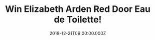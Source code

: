 ---
campaign-uuid: "c-9d6d6077-ed0a-4a9d-a8a2-82282056023d"
type: "Competition"
category: "Gifts"
date: "2018-12-21T09:00:00.000Z"
end-date: "2019-02-21T23:59:00.000Z"
disable-form: false
is_promoted: false
has_entry_page: true
title: "Win Elizabeth Arden Red Door Eau de Toilette!"
competition-description: "<p>With an elegant design and glamorous red gloss finish,\
  \ the sophisticated Red Door packaging continues to celebrate the world renowned\
  \ Red Door Spa and its iconic red door.</p>\n<p>We have one Elizabeth Arden Red\
  \ Door Eau de Toilette for you. Want it? Click below for a chance to win!</p>\n"
hero-header: "Win Elizabeth Arden Red Door Eau de Toilette!"
terms-confirmation: "N/A"
banner-img: "https://assets.expresslyapp.com/asset-d7016b34-b320-425d-8634-8fb958420cd4.jpg"
logo-left-href: "http://club.expressly.io"
logo-left-image: "https://assets.expresslyapp.com/asset-1a8a318a-8125-4b3b-a9c5-581a65a9fca3.jpg"
logo-left-title: "Expressly Club"
bg-image-hero: "https://assets.expresslyapp.com/asset-8eb85ec3-839f-43fe-a0cc-b29ecfccb80d.jpg"
bg-image-first: "https://assets.expresslyapp.com/asset-17811ae6-e99f-4168-9686-1b8fab2e538c.jpg"
section1-content: "<p>Unlock your world and experience the romantic sophistication\
  \ of Red Door, Elizabeth Arden's iconic signature fragrance. Glamorous and elegant,\
  \ Elizabeth Arden Red Door is a mélange of rich, rare florals, including freesia,\
  \ red roses, and orchids.</p>\n<p>Enter the form below for a chance to win and \"\
  Go out and make your mark.\", with Elisabeth Arden, now you can!</p>\n"
entry-title: "Win Elizabeth Arden Red Door Eau de Toilette!"
entry-content: "<p>Enter the draw to win Elizabeth Arden Red Door Eau de Toilette\n\
  by completing the form below before 23:59 on 21st of February 2019.</p>\n"
has-winner: false
prize-description: "Elizabeth Arden Red Door Eau de Toilette 100ml."
special-conditions: "Multiple entries are allowed up to one every day."
country-restrictions:
- "GB"
---